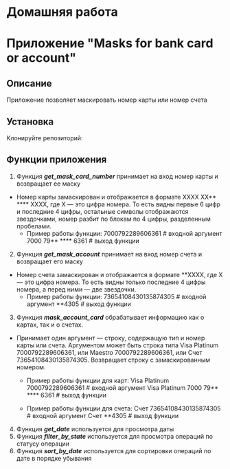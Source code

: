 # Домашняя работа
# Приложение "Masks for bank card or account"
## Описание
Приложение позволяет маскировать номер карты или номер счета
## Установка
Клонируйте репозиторий:
## Функции приложения
1. Функция ***get_mask_card_number*** принимает на вход номер карты и возвращает ее маску
- Номер карты замаскирован и отображается в формате 
XXXX XX** **** XXXX, где 
X — это цифра номера. То есть видны первые 6 цифр и последние 4 цифры, остальные символы отображаются звездочками, номер разбит по блокам по 4 цифры, разделенным пробелами.
   - Пример работы функции:
   7000792289606361     # входной аргумент
   7000 79** **** 6361  # выход функции

2. Функция ***get_mask_account*** принимает на вход номер счета и возвращает его маску
- Номер счета замаскирован и отображается в формате 
**XXXX, где 
X — это цифра номера. То есть видны только последние 4 цифры номера, а перед ними — две звездочки.
   - Пример работы функции:
   73654108430135874305  # входной аргумент
   **4305                # выход функции

3. Функция ***mask_account_card*** обрабатывает информацию как о картах, так и о счетах.
- Принимает один аргумент — строку, содержащую тип и номер карты или счета.
Аргументом может быть строка типа Visa Platinum 7000792289606361, или 
Maestro 7000792289606361, или Счет 73654108430135874305.
Возвращает строку с замаскированным номером.
   - Пример работы функции для карт:
   Visa Platinum 7000792289606361     # входной аргумент
   Visa Platinum 7000 79** **** 6361  # выход функции

   - Пример работы функции для счета:
   Счет 73654108430135874305  # входной аргумент
   Счет **4305                # выход функции

4. Функция ***get_date*** используется для просмотра даты
5. Функция ***filter_by_state*** используется для просмотра операций по статусу операции
6. Функция ***sort_by_date*** используется для сортировки операций по дате в порядке убывания

